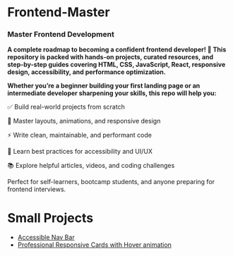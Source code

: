 # Frontend-Master
### Master Frontend Development
**A complete roadmap to becoming a confident frontend developer! 🚀 This repository is packed with hands-on projects, curated resources, and step-by-step guides covering HTML, CSS, JavaScript, React, responsive design, accessibility, and performance optimization.**

**Whether you’re a beginner building your first landing page or an intermediate developer sharpening your skills, this repo will help you:**

✅ Build real-world projects from scratch

🎨 Master layouts, animations, and responsive design

⚡ Write clean, maintainable, and performant code

🧠 Learn best practices for accessibility and UI/UX

📚 Explore helpful articles, videos, and coding challenges

Perfect for self-learners, bootcamp students, and anyone preparing for frontend interviews.




# Small Projects
- [Accessible Nav Bar](./accessible-navbar/README.md)
- [Professional Responsive Cards with Hover animation](./responsive-cards/README.md)